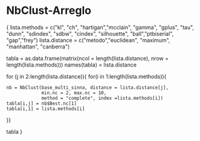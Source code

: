 # NbClust-Arreglo

{
lista.methods = c("kl", "ch", "hartigan","mcclain", "gamma", "gplus",
                  "tau", "dunn", "sdindex", "sdbw", "cindex", "silhouette",
                  "ball","ptbiserial", "gap","frey")
lista.distance = c("metodo","euclidean", "maximum", "manhattan", "canberra")

tabla = as.data.frame(matrix(ncol = length(lista.distance), nrow = length(lista.methods)))
names(tabla) = lista.distance

for (j in 2:length(lista.distance)){
for(i in 1:length(lista.methods)){
    
    nb = NbClust(base_multi_sinna, distance = lista.distance[j],
                 min.nc = 2, max.nc = 10, 
                 method = "complete", index =lista.methods[i])
    tabla[i,j] = nb$Best.nc[1]
    tabla[i,1] = lista.methods[i]
    
}}

tabla
}
